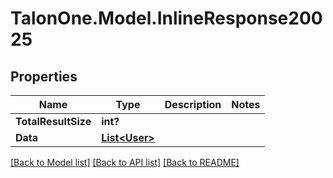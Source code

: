 # TalonOne.Model.InlineResponse20025
## Properties

Name | Type | Description | Notes
------------ | ------------- | ------------- | -------------
**TotalResultSize** | **int?** |  | 
**Data** | [**List&lt;User&gt;**](User.md) |  | 

[[Back to Model list]](../README.md#documentation-for-models) [[Back to API list]](../README.md#documentation-for-api-endpoints) [[Back to README]](../README.md)

